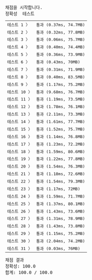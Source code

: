 <pre class="console-content"><div></div><div class="console-heading">채점을 시작합니다.</div><div class="console-message">정확성  테스트</div><table class="console-test-group" data-category="correctness"><tbody><tr data-testcase-id="150047"><td valign="top" class="td-label">테스트 1 <span>〉</span></td><td class="result passed">통과 (0.37ms, 74.7MB)</td></tr><tr data-testcase-id="150048"><td valign="top" class="td-label">테스트 2 <span>〉</span></td><td class="result passed">통과 (0.32ms, 77.8MB)</td></tr><tr data-testcase-id="150049"><td valign="top" class="td-label">테스트 3 <span>〉</span></td><td class="result passed">통과 (0.06ms, 75.7MB)</td></tr><tr data-testcase-id="150050"><td valign="top" class="td-label">테스트 4 <span>〉</span></td><td class="result passed">통과 (0.40ms, 74.4MB)</td></tr><tr data-testcase-id="150051"><td valign="top" class="td-label">테스트 5 <span>〉</span></td><td class="result passed">통과 (0.36ms, 73.9MB)</td></tr><tr data-testcase-id="150052"><td valign="top" class="td-label">테스트 6 <span>〉</span></td><td class="result passed">통과 (0.43ms, 70MB)</td></tr><tr data-testcase-id="150053"><td valign="top" class="td-label">테스트 7 <span>〉</span></td><td class="result passed">통과 (0.31ms, 71.9MB)</td></tr><tr data-testcase-id="150054"><td valign="top" class="td-label">테스트 8 <span>〉</span></td><td class="result passed">통과 (0.40ms, 83.5MB)</td></tr><tr data-testcase-id="150055"><td valign="top" class="td-label">테스트 9 <span>〉</span></td><td class="result passed">통과 (1.17ms, 75.2MB)</td></tr><tr data-testcase-id="150056"><td valign="top" class="td-label">테스트 10 <span>〉</span></td><td class="result passed">통과 (9.68ms, 76.7MB)</td></tr><tr data-testcase-id="150057"><td valign="top" class="td-label">테스트 11 <span>〉</span></td><td class="result passed">통과 (1.19ms, 73.5MB)</td></tr><tr data-testcase-id="150058"><td valign="top" class="td-label">테스트 12 <span>〉</span></td><td class="result passed">통과 (1.78ms, 76.1MB)</td></tr><tr data-testcase-id="150059"><td valign="top" class="td-label">테스트 13 <span>〉</span></td><td class="result passed">통과 (2.11ms, 73.3MB)</td></tr><tr data-testcase-id="150060"><td valign="top" class="td-label">테스트 14 <span>〉</span></td><td class="result passed">통과 (1.61ms, 77.7MB)</td></tr><tr data-testcase-id="150061"><td valign="top" class="td-label">테스트 15 <span>〉</span></td><td class="result passed">통과 (1.52ms, 75.7MB)</td></tr><tr data-testcase-id="150062"><td valign="top" class="td-label">테스트 16 <span>〉</span></td><td class="result passed">통과 (1.14ms, 76.8MB)</td></tr><tr data-testcase-id="150063"><td valign="top" class="td-label">테스트 17 <span>〉</span></td><td class="result passed">통과 (1.23ms, 72.2MB)</td></tr><tr data-testcase-id="150064"><td valign="top" class="td-label">테스트 18 <span>〉</span></td><td class="result passed">통과 (1.59ms, 80.6MB)</td></tr><tr data-testcase-id="150065"><td valign="top" class="td-label">테스트 19 <span>〉</span></td><td class="result passed">통과 (1.22ms, 77.8MB)</td></tr><tr data-testcase-id="150066"><td valign="top" class="td-label">테스트 20 <span>〉</span></td><td class="result passed">통과 (1.54ms, 76.3MB)</td></tr><tr data-testcase-id="150067"><td valign="top" class="td-label">테스트 21 <span>〉</span></td><td class="result passed">통과 (1.18ms, 72.6MB)</td></tr><tr data-testcase-id="150068"><td valign="top" class="td-label">테스트 22 <span>〉</span></td><td class="result passed">통과 (1.54ms, 79.3MB)</td></tr><tr data-testcase-id="150069"><td valign="top" class="td-label">테스트 23 <span>〉</span></td><td class="result passed">통과 (1.17ms, 72MB)</td></tr><tr data-testcase-id="150070"><td valign="top" class="td-label">테스트 24 <span>〉</span></td><td class="result passed">통과 (1.59ms, 71.7MB)</td></tr><tr data-testcase-id="150071"><td valign="top" class="td-label">테스트 25 <span>〉</span></td><td class="result passed">통과 (1.37ms, 80.1MB)</td></tr><tr data-testcase-id="150072"><td valign="top" class="td-label">테스트 26 <span>〉</span></td><td class="result passed">통과 (1.43ms, 73.6MB)</td></tr><tr data-testcase-id="150073"><td valign="top" class="td-label">테스트 27 <span>〉</span></td><td class="result passed">통과 (1.31ms, 78.9MB)</td></tr><tr data-testcase-id="150074"><td valign="top" class="td-label">테스트 28 <span>〉</span></td><td class="result passed">통과 (1.43ms, 73.8MB)</td></tr><tr data-testcase-id="150075"><td valign="top" class="td-label">테스트 29 <span>〉</span></td><td class="result passed">통과 (1.15ms, 75.2MB)</td></tr><tr data-testcase-id="150076"><td valign="top" class="td-label">테스트 30 <span>〉</span></td><td class="result passed">통과 (2.04ms, 74.2MB)</td></tr><tr data-testcase-id="150077"><td valign="top" class="td-label">테스트 31 <span>〉</span></td><td class="result passed">통과 (0.03ms, 76MB)</td></tr></tbody></table><div class="console-heading">채점 결과</div><div class="console-message">정확성: 100.0</div><div class="console-message">합계: 100.0 / 100.0</div></pre>